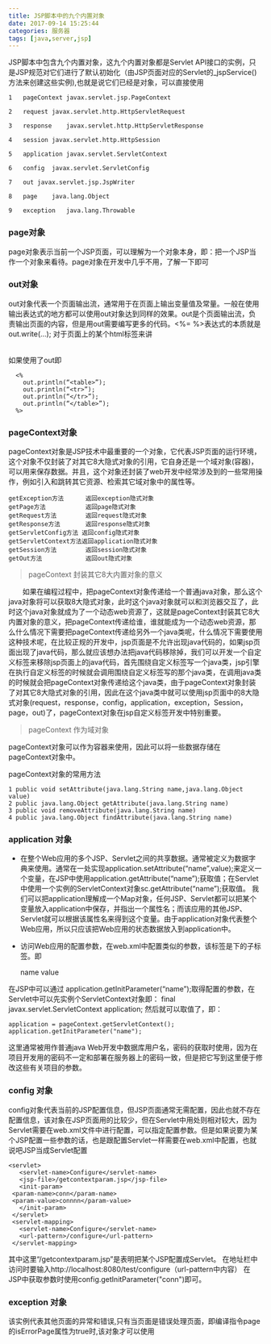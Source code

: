 ```yaml
---
title: JSP脚本中的九个内置对象
date: 2017-09-14 15:25:44
categories: 服务器
tags: [java,server,jsp]
---
```

JSP脚本中包含九个内置对象，这九个内置对象都是Servlet API接口的实例，只是JSP规范对它们进行了默认初始化（由JSP页面对应的Servlet的_jspService()方法来创建这些实例),也就是说它们已经是对象，可以直接使用

    1	pageContext	javax.servlet.jsp.PageContext
    
    2	request	javax.servlet.http.HttpServletRequest
    
    3	response	javax.servlet.http.HttpServletResponse
    
    4	session	javax.servlet.http.HttpSession
    
    5	application	javax.servlet.ServletContext
    
    6	config	javax.servlet.ServletConfig
    
    7	out	javax.servlet.jsp.JspWriter
    
    8	page	java.lang.Object
    
    9	exception	java.lang.Throwable

<!--more-->
### page对象
page对象表示当前一个JSP页面，可以理解为一个对象本身，即：把一个JSP当作一个对象来看待。page对象在开发中几乎不用，了解一下即可
### out对象
out对象代表一个页面输出流，通常用于在页面上输出变量值及常量。一般在使用输出表达式的地方都可以使用out对象达到同样的效果。out是个页面输出流，负责输出页面的内容，但是用out需要编写更多的代码。<%=  %>表达式的本质就是out.write(…);
对于页面上的某个html标签来讲
<table><tr></tr></table>
如果使用了out即

      <%
    	out.println(“<table>”);
    	out.println(“<tr>”);
    	out.println(“</tr>”);
    	out.println(“</table>”);
      %>

### pageContext对象
pageContext对象是JSP技术中最重要的一个对象，它代表JSP页面的运行环境，这个对象不仅封装了对其它8大隐式对象的引用，它自身还是一个域对象(容器)，可以用来保存数据。并且，这个对象还封装了web开发中经常涉及到的一些常用操作，例如引入和跳转其它资源、检索其它域对象中的属性等。

    getException方法		返回exception隐式对象
    getPage方法			返回page隐式对象
    getRequest方法		返回request隐式对象
    getResponse方法		返回response隐式对象
    getServletConfig方法 返回config隐式对象
    getServletContext方法返回application隐式对象
    getSession方法		返回session隐式对象
    getOut方法			返回out隐式对象

>pageContext 封装其它8大内置对象的意义

　　如果在编程过程中，把pageContext对象传递给一个普通java对象，那么这个java对象将可以获取8大隐式对象，此时这个java对象就可以和浏览器交互了，此时这个java对象就成为了一个动态web资源了，这就是pageContext封装其它8大内置对象的意义，把pageContext传递给谁，谁就能成为一个动态web资源，那么什么情况下需要把pageContext传递给另外一个java类呢，什么情况下需要使用这种技术呢，在比较正规的开发中，jsp页面是不允许出现java代码的，如果jsp页面出现了java代码，那么就应该想办法把java代码移除掉，我们可以开发一个自定义标签来移除jsp页面上的java代码，首先围绕自定义标签写一个java类，jsp引擎在执行自定义标签的时候就会调用围绕自定义标签写的那个java类，在调用java类的时候就会把pageContext对象传递给这个java类，由于pageContext对象封装了对其它8大隐式对象的引用，因此在这个java类中就可以使用jsp页面中的8大隐式对象(request，response，config，application，exception，Session，page，out)了，pageContext对象在jsp自定义标签开发中特别重要。

>pageContext 作为域对象

pageContext对象可以作为容器来使用，因此可以将一些数据存储在pageContext对象中。

pageContext对象的常用方法

    1 public void setAttribute(java.lang.String name,java.lang.Object value)
    2 public java.lang.Object getAttribute(java.lang.String name)
    3 public void removeAttribute(java.lang.String name)
    4 public java.lang.Object findAttribute(java.lang.String name)



### application 对象
 - 在整个Web应用的多个JSP、Servlet之间的共享数据。通常被定义为数据字典来使用。通常在一处实现application.setAttribute(“name”,value);来定义一个变量，在JSP中使用application.getAttribute(“name”);获取值；在Servlet中使用一个实例的ServletContext对象sc.getAttribute(“name”);获取值。
我们可以把application理解成一个Map对象，任何JSP、Servlet都可以把某个变量放入application中保存，并指出一个属性名；而该应用的其他JSP、Servlet就可以根据该属性名来得到这个变量。由于application对象代表整个Web应用，所以只应该把Web应用的状态数据放入到application中。
 - 访问Web应用的配置参数，在web.xml中配置类似的参数，该标签是<web-app></web-app>下的子标签。即
    

    <context-param>
       <param-name>name</param-name>
       <param-value>value</param-value>
    </context-param>
    

 在JSP中可以通过 application.getInitParameter(“name”);取得配置的参数，在Servlet中可以先实例个ServletContext对象即：
 final javax.servlet.ServletContext application;
然后就可以取值了，即：

    application = pageContext.getServletContext();
    application.getInitParameter("name");

这里通常被用作普通java Web开发中数据库用户名，密码的获取时使用，因为在项目开发用的密码不一定和部署在服务器上的密码一致，但是把它写到这里便于修改这些有关项目的参数。 

### config 对象
config对象代表当前的JSP配置信息，但JSP页面通常无需配置，因此也就不存在配置信息，该对象在JSP页面用的比较少，但在Servlet中用处则相对较大，因为Servlet需要在web.xml文件中进行配置，可以指定配置参数。但是如果说要为某个JSP配置一些参数的话，也是跟配置Servlet一样需要在web.xml中配置，也就说吧JSP当成Servlet配置

    <servlet>
       <servlet-name>Configure</servlet-name>
       <jsp-file>/getcontextparam.jsp</jsp-file>
       <init-param>
     <param-name>conn</param-name>
     <param-value>connnn</param-value>
       </init-param>
     </servlet>
     <servlet-mapping>
       <servlet-name>Configure</servlet-name>
       <url-pattern>/configure</url-pattern>
     </servlet-mapping>
其中这里“<jsp-file>/getcontextparam.jsp</jsp-file>”是表明把某个JSP配置成Servlet。
在地址栏中访问时要输入http://localhost:8080/test/configure（url-pattern中内容）
在JSP中获取参数时使用config.getInitParameter("conn")即可。

### exception 对象
该实例代表其他页面的异常和错误,只有当页面是错误处理页面，即编译指令page的isErrorPage属性为true时,该对象才可以使用